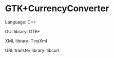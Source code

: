 GTK+CurrencyConverter
======================
<p>Language: C++</p>
<p>GUI library: GTK+</p>
<p>XML library: TinyXml</p>
<p>URL transfer library: libcurl</p>


